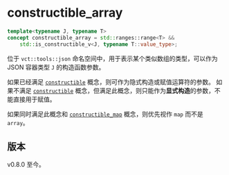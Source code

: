 # **constructible_array**

```cpp
template<typename J, typename T>
concept constructible_array = std::ranges::range<T> &&
    std::is_constructible_v<J, typename T::value_type>;
```

位于 `vct::tools::json` 命名空间中，用于表示某个类似数组的类型，可以作为 JSON 容器类型 `J` 的构造函数参数。

如果已经满足 [`constructible`](./constructible.md) 概念，则可作为隐式构造或赋值运算符的参数。
如果不满足 [`constructible`](./constructible.md) 概念，但满足此概念，则只能作为**显式构造**的参数，不能直接用于赋值。

如果同时满足此概念和 [`constructible_map`](./constructible_map.md) 概念，则优先视作 `map` 而不是 `array`。

## 版本

v0.8.0 至今。

